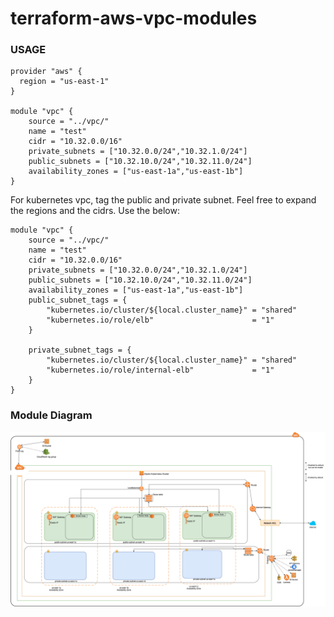 # terraform-aws-vpc-modules

### USAGE

```
provider "aws" {
  region = "us-east-1"
}

module "vpc" {
    source = "../vpc/"
    name = "test"
    cidr = "10.32.0.0/16"
    private_subnets = ["10.32.0.0/24","10.32.1.0/24"]
    public_subnets = ["10.32.10.0/24","10.32.11.0/24"]
    availability_zones = ["us-east-1a","us-east-1b"]
}
```

For kubernetes vpc, tag the public and private subnet. Feel free to expand the regions and the cidrs. Use the below:
```
module "vpc" {
    source = "../vpc/"
    name = "test"
    cidr = "10.32.0.0/16"
    private_subnets = ["10.32.0.0/24","10.32.1.0/24"]
    public_subnets = ["10.32.10.0/24","10.32.11.0/24"]
    availability_zones = ["us-east-1a","us-east-1b"]
    public_subnet_tags = {
        "kubernetes.io/cluster/${local.cluster_name}" = "shared"
        "kubernetes.io/role/elb"                      = "1"
    }

    private_subnet_tags = {
        "kubernetes.io/cluster/${local.cluster_name}" = "shared"
        "kubernetes.io/role/internal-elb"             = "1"
    }
}
```
### Module Diagram

![vpc](vpc.png)
